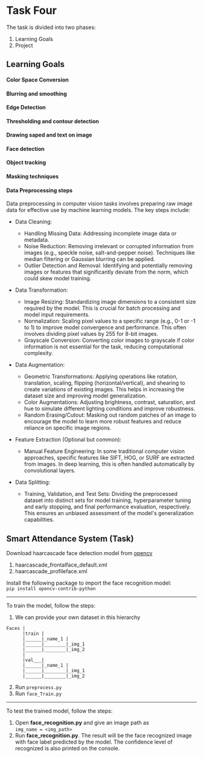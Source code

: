 # Task Four
The task is divided into two phases:
1. Learning Goals
2. Project
## Learning Goals
#### Color Space Conversion
#### Blurring and smoothing
#### Edge Detection
#### Thresholding and contour detection
#### Drawing saped and text on image
#### Face detection
#### Object tracking
#### Masking techniques

#### Data Preprocessing steps
Data preprocessing in computer vision tasks involves preparing raw image data for effective use by machine learning models. The key steps include: 
 - Data Cleaning: 
    - Handling Missing Data: Addressing incomplete image data or metadata. 
    - Noise Reduction: Removing irrelevant or corrupted information from images (e.g., speckle noise, salt-and-pepper noise). Techniques like median filtering or Gaussian blurring can be applied. 
	- Outlier Detection and Removal: Identifying and potentially removing images or features that significantly deviate from the norm, which could skew model training. 

 - Data Transformation: 
	- Image Resizing: Standardizing image dimensions to a consistent size required by the model. This is crucial for batch processing and model input requirements. 
	- Normalization: Scaling pixel values to a specific range (e.g., 0-1 or -1 to 1) to improve model convergence and performance. This often involves dividing pixel values by 255 for 8-bit images. 
	- Grayscale Conversion: Converting color images to grayscale if color information is not essential for the task, reducing computational complexity. 

 - Data Augmentation: 
	- Geometric Transformations: Applying operations like rotation, translation, scaling, flipping (horizontal/vertical), and shearing to create variations of existing images. This helps in increasing the dataset size and improving model generalization. 
	- Color Augmentations: Adjusting brightness, contrast, saturation, and hue to simulate different lighting conditions and improve robustness. 
	- Random Erasing/Cutout: Masking out random patches of an image to encourage the model to learn more robust features and reduce reliance on specific image regions. 

 - Feature Extraction (Optional but common): 
	- Manual Feature Engineering: In some traditional computer vision approaches, specific features like SIFT, HOG, or SURF are extracted from images. In deep learning, this is often handled automatically by convolutional layers. 

 - Data Splitting: 
	- Training, Validation, and Test Sets: Dividing the preprocessed dataset into distinct sets for model training, hyperparameter tuning and early stopping, and final performance evaluation, respectively. This ensures an unbiased assessment of the model's generalization capabilities.

## Smart Attendance System (Task)
Download haarcascade face detection model from [opencv](https://github.com/opencv/opencv/tree/master/data/haarcascades)
1. haarcascade_frontalface_default.xml
2. haarcascade_profileface.xml

Install the following package to import the face recognition model:<br>
```pip install opencv-contrib-python```

-----------
To train the model, follow the steps:
1. We can provide your own dataset in this hierarchy <br>
```
Faces |
	  |train |
	  |______|_name_1 |
	  |______|________|_img_1
	  |______|________|_img_2
	  |
	  |val___|
	  |______|_name_1 |
	  |______|________|_img_1
	  |______|________|_img_2
```
2. Run `preprocess.py`
3. Run `face_Train.py`

-----------
To test the trained model, follow the steps:
1. Open **face_recognition.py** and give an image path as <br>
	`img_name = <img_path>`
2. Run **face_recognition.py**.
	The result will be the face recognized image with face label predicted by the model. The confidence level of recognized is also printed on the console.